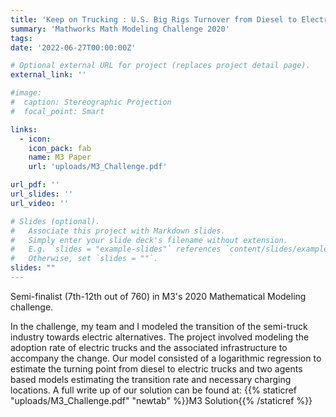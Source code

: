```yaml
---
title: 'Keep on Trucking : U.S. Big Rigs Turnover from Diesel to Electric'
summary: 'Mathworks Math Modeling Challenge 2020'
tags:
date: '2022-06-27T00:00:00Z'

# Optional external URL for project (replaces project detail page).
external_link: ''

#image: 
#  caption: Stereographic Projection
#  focal_point: Smart

links:
  - icon: 
    icon_pack: fab
    name: M3 Paper
    url: 'uploads/M3_Challenge.pdf'

url_pdf: ''
url_slides: ''
url_video: ''

# Slides (optional).
#   Associate this project with Markdown slides.
#   Simply enter your slide deck's filename without extension.
#   E.g. `slides = "example-slides"` references `content/slides/example-slides.md`.
#   Otherwise, set `slides = ""`.
slides: ""
---
```


Semi-finalist (7th-12th out of 760) in M3's 2020 Mathematical Modeling challenge. 

In the challenge, my team and I modeled the transition of the semi-truck industry towards electric alternatives. The project involved modeling the adoption rate of electric trucks and the associated infrastructure to accompany the change. Our model consisted of a logarithmic regression to estimate the turning point from diesel to electric trucks and two agents based models estimating the transition rate and necessary charging locations. A full write up of our solution can be found at: {{% staticref "uploads/M3_Challenge.pdf" "newtab" %}}M3 Solution{{% /staticref %}}